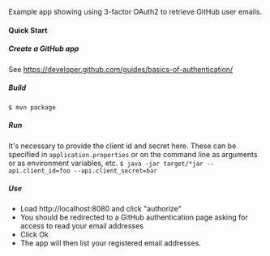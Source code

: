 Example app showing using 3-factor OAuth2 to retrieve GitHub user emails.

#### Quick Start
##### Create a GitHub app
See https://developer.github.com/guides/basics-of-authentication/
##### Build
```$ mvn package```
##### Run
It's necessary to provide the client id and secret here. These can be specified in ```application.properties``` or on
the command line as arguments or as environment variables, etc.
```$ java -jar target/*jar --api.client_id=foo --api.client_secret=bar```
##### Use
- Load http://localhost:8080 and click "authorize"
- You should be redirected to a GitHub authentication page asking for access to read your email addresses
- Click Ok
- The app will then list your registered email addresses.
